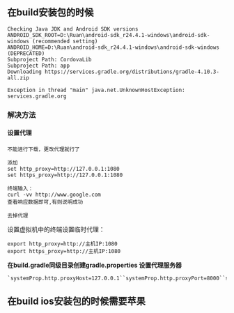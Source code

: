 ## 在build安装包的时候

```
Checking Java JDK and Android SDK versions
ANDROID_SDK_ROOT=D:\Ruan\android-sdk_r24.4.1-windows\android-sdk-windows (recommended setting)
ANDROID_HOME=D:\Ruan\android-sdk_r24.4.1-windows\android-sdk-windows (DEPRECATED)
Subproject Path: CordovaLib
Subproject Path: app
Downloading https://services.gradle.org/distributions/gradle-4.10.3-all.zip

Exception in thread "main" java.net.UnknownHostException: services.gradle.org
```

### 解决方法

#### 设置代理

```
不能进行下载，更改代理就行了

添加
set http_proxy=http://127.0.0.1:1080
set https_proxy=http://127.0.0.1:1080

终端输入：
curl -vv http://www.google.com
查看响应数据即可,有则说明成功

去掉代理

```

设置虚拟机中的终端设置临时代理：

```
export http_proxy=http://主机IP:1080
export https_proxy=http://主机IP:1080
```

**在build.gradle同级目录创建gradle.properties 设置代理服务器**

```
`systemProp.http.proxyHost=127.0.0.1``systemProp.http.proxyPort=8000``systemProp.https.proxyHost=127.0.0.1``systemProp.https.proxyPort=8000``systemProp.http.nonProxyHosts=10.*|localhost`
```

## 在build ios安装包的时候需要苹果

